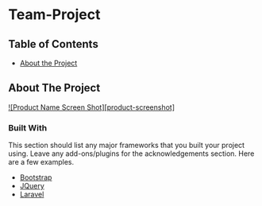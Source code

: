 # Team-Project

<!-- TABLE OF CONTENTS -->
## Table of Contents
* [About the Project](#about-the-project)

<!-- ABOUT THE PROJECT -->
## About The Project

[![Product Name Screen Shot][product-screenshot]](https://example.com)

### Built With
This section should list any major frameworks that you built your project using. Leave any add-ons/plugins for the acknowledgements section. Here are a few examples.
* [Bootstrap](https://getbootstrap.com)
* [JQuery](https://jquery.com)
* [Laravel](https://laravel.com)
